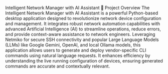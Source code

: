 Intelligent Network Manager with AI
Assistant
🚀 Project Overview
The Intelligent Network Manager with AI Assistant is a powerful Python-based desktop
application designed to revolutionize network device configuration and management. It
integrates robust network automation capabilities with advanced Artificial Intelligence (AI)
to streamline operations, reduce errors, and provide context-aware assistance to network
engineers.
Leveraging Netmiko for secure SSH connectivity and popular Large Language Models
(LLMs) like Google Gemini, OpenAI, and local Ollama models, this application allows users
to generate and deploy vendor-specific CLI commands using natural language requests. It
enhances efficiency by understanding the live running configuration of devices, ensuring
generated commands are accurate and contextually relevant.